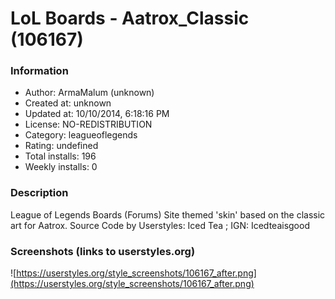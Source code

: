 # LoL Boards - Aatrox_Classic (106167)

### Information
- Author: ArmaMalum (unknown)
- Created at: unknown
- Updated at: 10/10/2014, 6:18:16 PM
- License: NO-REDISTRIBUTION
- Category: leagueoflegends
- Rating: undefined
- Total installs: 196
- Weekly installs: 0


### Description
League of Legends Boards (Forums) Site themed 'skin' based on the classic art for Aatrox. Source Code by Userstyles: Iced Tea ; IGN: Icedteaisgood


### Screenshots (links to userstyles.org)
![https://userstyles.org/style_screenshots/106167_after.png](https://userstyles.org/style_screenshots/106167_after.png)


